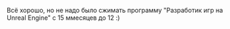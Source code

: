 Всё хорошо, но не надо было сжимать программу "Разработик игр на Unreal Engine" с 15 ммесяцев до 12 :)
